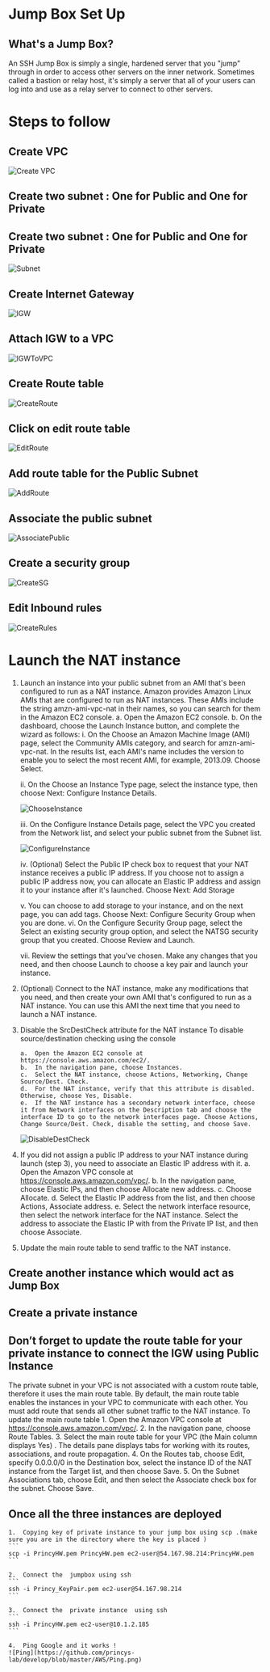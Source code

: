 # Jump Box Set Up 

## What's a Jump Box?

An SSH Jump Box is simply a single, hardened server that you "jump" through in order to access other servers on the inner network. Sometimes called a bastion or relay host, it's simply a server that all of your users can log into and use as a relay server to connect to other servers.


# Steps to follow 

## Create VPC


![Create VPC](https://github.com/princys-lab/develop/blob/master/AWS/CreateVPC.jpg)
## Create two subnet : One for Public and One for Private


## Create two subnet : One for Public and One for Private
![Subnet](https://github.com/princys-lab/develop/blob/master/AWS/Subnet.png)


## Create Internet Gateway
![IGW](https://github.com/princys-lab/develop/blob/master/AWS/IGW.png)

## Attach IGW to a VPC
![IGWToVPC](https://github.com/princys-lab/develop/blob/master/AWS/IGWToVPC.png)

## Create Route table
![CreateRoute](https://github.com/princys-lab/develop/blob/master/AWS/CreateRoute.png) 

## Click on edit route table 
![EditRoute](https://github.com/princys-lab/develop/blob/master/AWS/EditRoute.png)

## Add route table for the Public Subnet
![AddRoute](https://github.com/princys-lab/develop/blob/master/AWS/AddRoute.png)


## Associate the public subnet 
![AssociatePublic](https://github.com/princys-lab/develop/blob/master/AWS/AssociatePublic.png)

## Create a security group 
![CreateSG](https://github.com/princys-lab/develop/blob/master/AWS/CreateSG.png)

## Edit Inbound rules
![CreateRules](https://github.com/princys-lab/develop/blob/master/AWS/CreateRules.png)

# Launch the NAT instance

1.	Launch an instance into your public subnet from an AMI that's been configured to run as a NAT instance. Amazon provides Amazon Linux AMIs that are configured to run as NAT instances. These AMIs include the string amzn-ami-vpc-nat in their names, so you can search for them in the Amazon EC2 console.
		a.	Open the Amazon EC2 console.
		b.	On the dashboard, choose the Launch Instance button, and complete the wizard as follows:
	i.	On the Choose an Amazon Machine Image (AMI) page, select the Community AMIs category, and search for amzn-ami-vpc-nat. In the results list, each AMI's name includes the version to enable you to select the most recent AMI, for example, 2013.09. Choose Select.
 
	ii.	On the Choose an Instance Type page, select the instance type, then choose Next: Configure Instance Details.
 
	![ChooseInstance](https://github.com/princys-lab/develop/blob/master/AWS/ChooseInstance.png)

	iii.	On the Configure Instance Details page, select the VPC you created from the Network list, and select your public subnet from the Subnet list.
 
	![ConfigureInstance](https://github.com/princys-lab/develop/blob/master/AWS/ConfigureInstance.png)

	iv.	(Optional) Select the Public IP check box to request that your NAT instance receives a public IP address. If you choose not to assign a public IP address now, you can allocate an Elastic IP address and assign it to your instance after it's launched. Choose Next: Add Storage
 
	v.	You can choose to add storage to your instance, and on the next page, you can add tags. Choose Next: Configure Security Group when you are done.
	vi.	On the Configure Security Group page, select the Select an existing security group option, and select the NATSG security group that you created. Choose Review and Launch.
 
	vii.	Review the settings that you've chosen. Make any changes that you need, and then choose Launch to choose a key pair and launch your instance.

2.	(Optional) Connect to the NAT instance, make any modifications that you need, and then create your own AMI that's configured to run as a NAT instance. You can use this AMI the next time that you need to launch a NAT instance. 

3.	Disable the SrcDestCheck attribute for the NAT instance
	To disable source/destination checking using the console 

		a.	Open the Amazon EC2 console at https://console.aws.amazon.com/ec2/.
		b.	In the navigation pane, choose Instances.
		c.	Select the NAT instance, choose Actions, Networking, Change Source/Dest. Check.
		d.	For the NAT instance, verify that this attribute is disabled. Otherwise, choose Yes, Disable.
		e.	If the NAT instance has a secondary network interface, choose it from Network interfaces on the Description tab and choose the interface ID to go to the network interfaces page. Choose Actions, Change Source/Dest. Check, disable the setting, and choose Save.

	![DisableDestCheck](https://github.com/princys-lab/develop/blob/master/AWS/DisableDestCheck.png)

4.	If you did not assign a public IP address to your NAT instance during launch (step 3), you need to associate an Elastic IP address with it.
		a.	Open the Amazon VPC console at https://console.aws.amazon.com/vpc/.
		b.	In the navigation pane, choose Elastic IPs, and then choose Allocate new address.
		c.	Choose Allocate.
		d.	Select the Elastic IP address from the list, and then choose Actions, Associate address.
		e.	Select the network interface resource, then select the network interface for the NAT instance. Select the address to associate the Elastic IP with from the Private IP list, and then choose Associate.

5.	Update the main route table to send traffic to the NAT instance. 


## Create another instance which would act as Jump Box

## Create a private instance 

## Don’t forget to update the route table for your private instance to connect the IGW using Public Instance
The private subnet in your VPC is not associated with a custom route table, therefore it uses the main route table. By default, the main route table enables the instances in your VPC to communicate with each other. You must add route that sends all other subnet traffic to the NAT instance.
To update the main route table
	1.	Open the Amazon VPC console at https://console.aws.amazon.com/vpc/.
	2.	In the navigation pane, choose Route Tables.
	3.	Select the main route table for your VPC (the Main column displays Yes) . The details pane displays tabs for working with its routes, associations, and route propagation.
	4.	On the Routes tab, choose Edit, specify 0.0.0.0/0 in the Destination box, select the instance ID of the NAT instance from the Target list, and then choose Save.
	5.	On the Subnet Associations tab, choose Edit, and then select the Associate check box for the subnet. Choose Save.

## Once all the three instances are deployed 

	1.	Copying key of private instance to your jump box using scp .(make sure you are in the directory where the key is placed )
	```
	scp -i PrincyHW.pem PrincyHW.pem ec2-user@54.167.98.214:PrincyHW.pem
	```

	2.	Connect the  jumpbox using ssh 
	```
	ssh -i Princy_KeyPair.pem ec2-user@54.167.98.214
	```
	
	3.	Connect the  private instance  using ssh 
	```
	ssh -i PrincyHW.pem ec2-user@10.1.2.185
	```

	4.	Ping Google and it works !
	![Ping](https://github.com/princys-lab/develop/blob/master/AWS/Ping.png)
 
